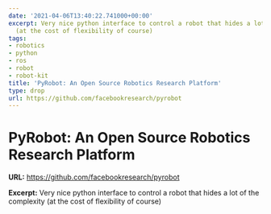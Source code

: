```yaml
---
date: '2021-04-06T13:40:22.741000+00:00'
excerpt: Very nice python interface to control a robot that hides a lot of the complexity
  (at the cost of flexibility of course)
tags:
- robotics
- python
- ros
- robot
- robot-kit
title: 'PyRobot: An Open Source Robotics Research Platform'
type: drop
url: https://github.com/facebookresearch/pyrobot
---
```


# PyRobot: An Open Source Robotics Research Platform

**URL:** https://github.com/facebookresearch/pyrobot

**Excerpt:** Very nice python interface to control a robot that hides a lot of the complexity (at the cost of flexibility of course)
